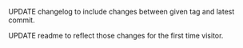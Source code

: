 UPDATE changelog to include changes between given tag and latest commit.

UPDATE readme to reflect those changes for the first time visitor.
